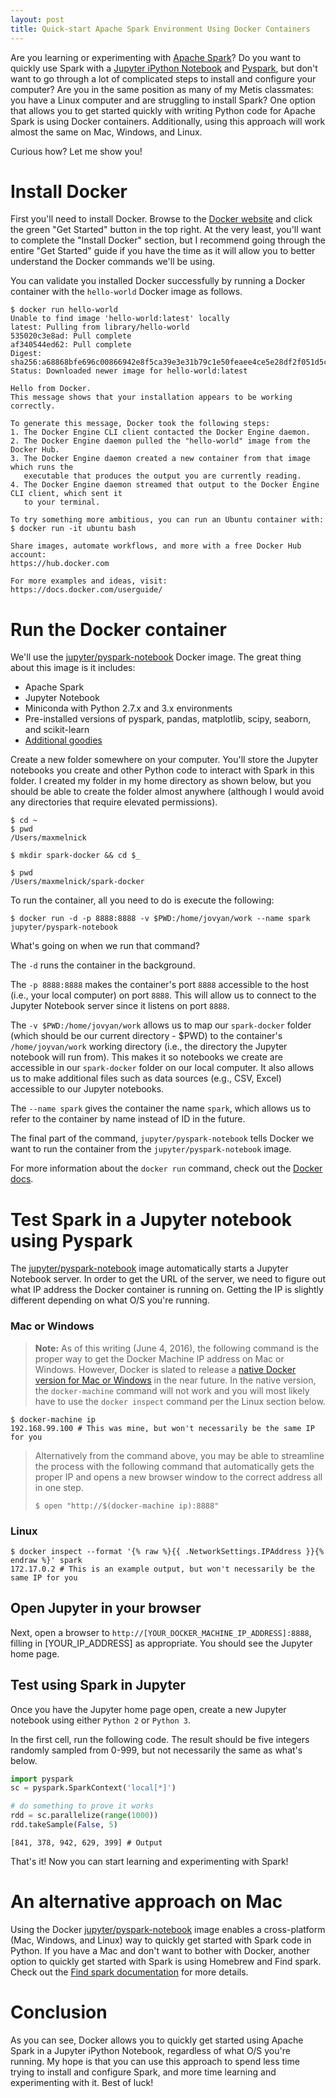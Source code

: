 ```yaml
---
layout: post
title: Quick-start Apache Spark Environment Using Docker Containers
---
```


Are you learning or experimenting with [Apache Spark](http://spark.apache.org/)? Do you want to quickly use Spark with a [Jupyter iPython Notebook](http://jupyter.org/) and [Pyspark](https://spark.apache.org/docs/0.9.0/python-programming-guide.html), but don't want to go through a lot of complicated steps to install and configure your computer? Are you in the same position as many of my Metis classmates: you have a Linux computer and are struggling to install Spark? One option that allows you to get started quickly with writing Python code for Apache Spark is using Docker containers. Additionally, using this approach will work almost the same on Mac, Windows, and Linux.

Curious how? Let me show you!

# Install Docker

First you'll need to install Docker. Browse to the [Docker website](https://www.docker.com/) and click the green "Get Started" button in the top right. At the very least, you'll want to complete the "Install Docker" section, but I recommend going through the entire "Get Started" guide if you have the time as it will allow you to better understand the Docker commands we'll be using.

<amp-img width="650" height="327" layout="responsive" src="/assets/images/docker-spark/docker_get_started.png"></amp-img>

You can validate you installed Docker successfully by running a Docker container with the `hello-world` Docker image as follows.

~~~
$ docker run hello-world
Unable to find image 'hello-world:latest' locally
latest: Pulling from library/hello-world
535020c3e8ad: Pull complete
af340544ed62: Pull complete
Digest: sha256:a68868bfe696c00866942e8f5ca39e3e31b79c1e50feaee4ce5e28df2f051d5c
Status: Downloaded newer image for hello-world:latest

Hello from Docker.
This message shows that your installation appears to be working correctly.

To generate this message, Docker took the following steps:
1. The Docker Engine CLI client contacted the Docker Engine daemon.
2. The Docker Engine daemon pulled the "hello-world" image from the Docker Hub.
3. The Docker Engine daemon created a new container from that image which runs the
   executable that produces the output you are currently reading.
4. The Docker Engine daemon streamed that output to the Docker Engine CLI client, which sent it
   to your terminal.

To try something more ambitious, you can run an Ubuntu container with:
$ docker run -it ubuntu bash

Share images, automate workflows, and more with a free Docker Hub account:
https://hub.docker.com

For more examples and ideas, visit:
https://docs.docker.com/userguide/
~~~

# Run the Docker container

We'll use the [jupyter/pyspark-notebook][1] Docker image. The great thing about this image is it includes:
- Apache Spark
- Jupyter Notebook
- Miniconda with Python 2.7.x and 3.x environments
- Pre-installed versions of pyspark, pandas, matplotlib, scipy, seaborn, and scikit-learn
- [Additional goodies][1]

Create a new folder somewhere on your computer. You'll store the Jupyter notebooks you create and other Python code to interact with Spark in this folder. I created my folder in my home directory as shown below, but you should be able to create the folder almost anywhere (although I would avoid any directories that require elevated permissions).

    $ cd ~
    $ pwd
    /Users/maxmelnick

    $ mkdir spark-docker && cd $_

    $ pwd
    /Users/maxmelnick/spark-docker

To run the container, all you need to do is execute the following:

    $ docker run -d -p 8888:8888 -v $PWD:/home/jovyan/work --name spark jupyter/pyspark-notebook

What's going on when we run that command?

The `-d` runs the container in the background.

The `-p 8888:8888` makes the container's port `8888` accessible to the host (i.e., your local computer) on port `8888`. This will allow us to connect to the Jupyter Notebook server since it listens on port `8888`.

The `-v $PWD:/home/jovyan/work` allows us to map our `spark-docker` folder (which should be our current directory - $PWD) to the container's `/home/joyvan/work` working directory (i.e., the directory the Jupyter notebook will run from). This makes it so notebooks we create are accessible in our `spark-docker` folder on our local computer. It also allows us to make additional files such as data sources (e.g., CSV, Excel) accessible to our Jupyter notebooks.

The `--name spark` gives the container the name `spark`, which allows us to refer to the container by name instead of ID in the future.

The final part of the command, `jupyter/pyspark-notebook` tells Docker we want to run the container from the `jupyter/pyspark-notebook` image.

For more information about the `docker run` command, check out the [Docker docs](https://docs.docker.com/engine/reference/commandline/run/).

# Test Spark in a Jupyter notebook using Pyspark

The [jupyter/pyspark-notebook][1] image automatically starts a Jupyter Notebook server. In order to get the URL of the server, we need to figure out what IP address the Docker container is running on. Getting the IP is slightly different depending on what O/S you're running.

### Mac or Windows

> **Note:** As of this writing (June 4, 2016), the following command is the proper way to get the Docker Machine IP address on Mac or Windows. However, Docker is slated to release a [native Docker version for Mac or Windows](https://blog.docker.com/2016/03/docker-for-mac-windows-beta/) in the near future. In the native version, the `docker-machine` command will not work and you will most likely have to use the `docker inspect` command per the Linux section below.

    $ docker-machine ip
    192.168.99.100 # This was mine, but won't necessarily be the same IP for you

> Alternatively from the command above, you may be able to streamline the process with the following command that automatically gets the proper IP and opens a new browser window to the correct address all in one step.
>
>   `$ open "http://$(docker-machine ip):8888"`

### Linux


    $ docker inspect --format '{% raw %}{{ .NetworkSettings.IPAddress }}{% endraw %}' spark
    172.17.0.2 # This is an example output, but won't necessarily be the same IP for you


## Open Jupyter in your browser

Next, open a browser to `http://[YOUR_DOCKER_MACHINE_IP_ADDRESS]:8888`, filling in [YOUR_IP_ADDRESS] as appropriate. You should see the Jupyter home page.

## Test using Spark in Jupyter

Once you have the Jupyter home page open, create a new Jupyter notebook using either `Python 2` or `Python 3`.

<amp-img width="650" height="264" layout="responsive" src="/assets/images/docker-spark/new_jupyter_notebook.png"></amp-img>

In the first cell, run the following code. The result should be five integers randomly sampled from 0-999, but not necessarily the same as what's below.

~~~python
import pyspark
sc = pyspark.SparkContext('local[*]')

# do something to prove it works
rdd = sc.parallelize(range(1000))
rdd.takeSample(False, 5)
~~~




    [841, 378, 942, 629, 399] # Output

That's it! Now you can start learning and experimenting with Spark!

# An alternative approach on Mac

Using the Docker [jupyter/pyspark-notebook][1] image enables a cross-platform (Mac, Windows, and Linux) way to quickly get started with Spark code in Python. If you have a Mac and don't want to bother with Docker, another option to quickly get started with Spark is using Homebrew and Find spark. Check out the [Find spark documentation](https://github.com/minrk/findspark) for more details.


# Conclusion

As you can see, Docker allows you to quickly get started using Apache Spark in a Jupyter iPython Notebook, regardless of what O/S you're running. My hope is that you can use this approach to spend less time trying to install and configure Spark, and more time learning and experimenting with it. Best of luck!

[1]: https://github.com/jupyter/docker-stacks/tree/master/pyspark-notebook